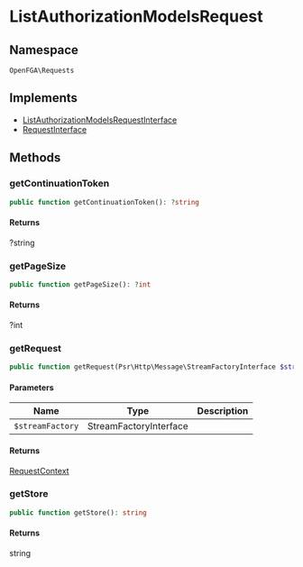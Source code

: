 # ListAuthorizationModelsRequest


## Namespace
`OpenFGA\Requests`

## Implements
* [ListAuthorizationModelsRequestInterface](Requests/ListAuthorizationModelsRequestInterface.md)
* [RequestInterface](Requests/RequestInterface.md)



## Methods
### getContinuationToken


```php
public function getContinuationToken(): ?string
```



#### Returns
?string

### getPageSize


```php
public function getPageSize(): ?int
```



#### Returns
?int

### getRequest


```php
public function getRequest(Psr\Http\Message\StreamFactoryInterface $streamFactory): OpenFGA\Network\RequestContext
```


#### Parameters
| Name | Type | Description |
|------|------|-------------|
| `$streamFactory` | StreamFactoryInterface |  |

#### Returns
[RequestContext](Network/RequestContext.md)

### getStore


```php
public function getStore(): string
```



#### Returns
string

